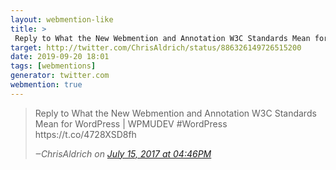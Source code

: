 ```yaml
---
layout: webmention-like
title: >
 Reply to What the New Webmention and Annotation W3C Standards Mean for WordPress | WPMUDEV #WordPress https://t.co/4728XSD8fh
target: http://twitter.com/ChrisAldrich/status/886326149726515200
date: 2019-09-20 18:01
tags: [webmentions]
generator: twitter.com
webmention: true
---
```



<blockquote>
<p>Reply to What the New Webmention and Annotation W3C Standards Mean for WordPress | WPMUDEV #WordPress https://t.co/4728XSD8fh</p>
<cite>‒<span class="p-author p-name">ChrisAldrich</span> on <a href="http://twitter.com/ChrisAldrich/status/886326149726515200" rel="external nofollow">July 15, 2017 at 04:46PM</a></cite>
</blockquote>
